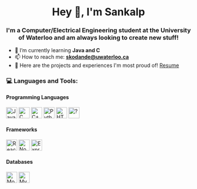 <h1 align="center">Hey 👋, I'm Sankalp</h1>
<h3 align="center">I'm a Computer/Electrical Engineering student at the University of Waterloo and am always looking to create new stuff!</h3>

- 🌱 I’m currently learning **Java and C**
- 📫 How to reach me:  **skodande@uwaterloo.ca**
- 📄 Here are the projects and experiences I'm most proud of! [Resume](https://flowcv.com/resume/moljhw9mk9)

<h3 align="left">💻 Languages and Tools:</h3>

<h4 align="left">Programming Languages</h4>
<p align="left"> 
  <img src="https://img.shields.io/badge/JavaScript-F7DF1E.svg?style=for-the-badge&logo=javascript&logoColor=black" alt="JavaScript" height="30" />
  <img src="https://img.shields.io/badge/C-00599C.svg?style=for-the-badge&logo=c&logoColor=white" alt="C" height="30" />
  <img src="https://img.shields.io/badge/C++-239120.svg?style=for-the-badge&logo=c%2B%2B&logoColor=white" alt="C++" height="30" />
    <img src="https://img.shields.io/badge/Python-3776AB.svg?style=for-the-badge&logo=python&logoColor=white" alt="Python" height="30" />
  <img src="https://img.shields.io/badge/HTML%20-38B2AC.svg?style=for-the-badge&logo=html&logoColor=white" alt="HTML" height="30" />
  <img src="https://img.shields.io/badge/CSS-ED8B00.svg?style=for-the-badge&logo=java&logoColor=white" alt="?" height="30" />
</p>

<h4 align="left">Frameworks</h4>
<p align="left"> 
  <img src="https://img.shields.io/badge/React-20232A?style=for-the-badge&logo=react&logoColor=61DAFB" alt="React" height="30">
  <img src="https://img.shields.io/badge/Node.js-43853D?style=for-the-badge&logo=node.js&logoColor=white" alt="Node.js" height="30">
  <img src="https://img.shields.io/badge/Express.js-000000?style=for-the-badge&logo=express&logoColor=white" alt="Express" height="30">
</p>

<h4 align="left">Databases</h4>
<p align="left"> 
  <img src="https://img.shields.io/badge/MongoDB-4EA94B?style=for-the-badge&logo=mongodb&logoColor=white" alt="MongoDB" height="30">
  <img src="https://img.shields.io/badge/MySQL-4479A1?style=for-the-badge&logo=mysql&logoColor=white" alt="MySQL" height="30">
</p>


<!--
**SankalpUW/SankalpUW** is a ✨ _special_ ✨ repository because its `README.md` (this file) appears on your GitHub profile.

Here are some ideas to get you started:

- 🔭 I’m currently working on ...
- 🌱 I’m currently learning ...
- 👯 I’m looking to collaborate on ...
- 🤔 I’m looking for help with ...
- 💬 Ask me about ...
- 📫 How to reach me: ...
- 😄 Pronouns: ...
- ⚡ Fun fact: ...
-->

